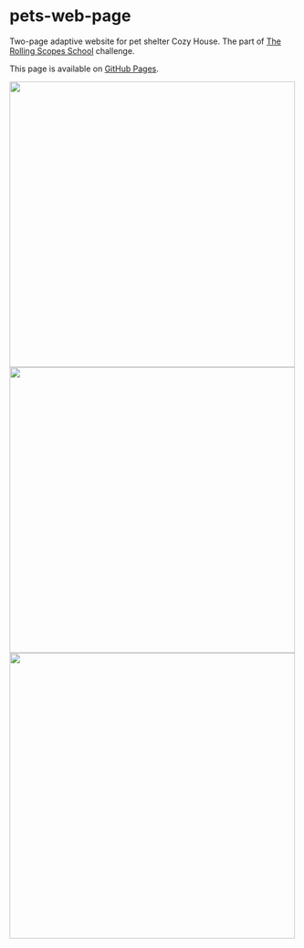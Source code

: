 # pets-web-page

Two-page adaptive website for pet shelter Cozy House. The part of [The Rolling Scopes School](https://rs.school/) challenge.

This page is available on [GitHub Pages](https://seltaria.github.io/pets-web-page/).

<img src="https://user-images.githubusercontent.com/94777746/209446007-4e85fd87-d472-4233-8c74-975f58759a08.png" alt="" width="500px" />
<img src="https://user-images.githubusercontent.com/94777746/209446037-ec14e3b5-20b1-4aca-8513-6cf5a4691b1e.png" alt="" width="500px" />
<img src="https://user-images.githubusercontent.com/94777746/209446024-01a290f4-0952-4628-a13f-37406bc5089b.png" alt="" width="500px" />
